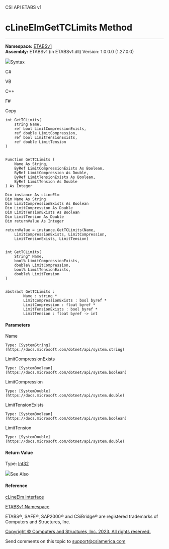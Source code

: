 ﻿

CSI API ETABS v1

# cLineElmGetTCLimits Method  
  
---  
  
**Namespace:** [ETABSv1](2780f1b8-2033-5289-2298-1cdb2a7508d9.htm)  
**Assembly:** ETABSv1 (in ETABSv1.dll) Version: 1.0.0.0 (1.27.0.0)

![](../icons/SectionExpanded.png)Syntax

C#

VB

C++

F#

Copy

    
    
    int GetTCLimits(
    	string Name,
    	ref bool LimitCompressionExists,
    	ref double LimitCompression,
    	ref bool LimitTensionExists,
    	ref double LimitTension
    )
    
    
    Function GetTCLimits ( 
    	Name As String,
    	ByRef LimitCompressionExists As Boolean,
    	ByRef LimitCompression As Double,
    	ByRef LimitTensionExists As Boolean,
    	ByRef LimitTension As Double
    ) As Integer
    
    Dim instance As cLineElm
    Dim Name As String
    Dim LimitCompressionExists As Boolean
    Dim LimitCompression As Double
    Dim LimitTensionExists As Boolean
    Dim LimitTension As Double
    Dim returnValue As Integer
    
    returnValue = instance.GetTCLimits(Name, 
    	LimitCompressionExists, LimitCompression, 
    	LimitTensionExists, LimitTension)
    
    
    int GetTCLimits(
    	String^ Name, 
    	bool% LimitCompressionExists, 
    	double% LimitCompression, 
    	bool% LimitTensionExists, 
    	double% LimitTension
    )
    
    
    abstract GetTCLimits : 
            Name : string * 
            LimitCompressionExists : bool byref * 
            LimitCompression : float byref * 
            LimitTensionExists : bool byref * 
            LimitTension : float byref -> int 
    

#### Parameters

Name

    Type: [SystemString](https://docs.microsoft.com/dotnet/api/system.string)  

LimitCompressionExists

    Type: [SystemBoolean](https://docs.microsoft.com/dotnet/api/system.boolean)  

LimitCompression

    Type: [SystemDouble](https://docs.microsoft.com/dotnet/api/system.double)  

LimitTensionExists

    Type: [SystemBoolean](https://docs.microsoft.com/dotnet/api/system.boolean)  

LimitTension

    Type: [SystemDouble](https://docs.microsoft.com/dotnet/api/system.double)  

#### Return Value

Type: [Int32](https://docs.microsoft.com/dotnet/api/system.int32)

![](../icons/SectionExpanded.png)See Also

#### Reference

[cLineElm Interface](12845e9d-b6df-04f3-44cf-7b26f167b1fb.htm)

[ETABSv1 Namespace](2780f1b8-2033-5289-2298-1cdb2a7508d9.htm)

ETABS®, SAFE®, SAP2000® and CSiBridge® are registered trademarks of Computers
and Structures, Inc.  

[Copyright © Computers and Structures, Inc. 2023. All rights
reserved.](http://www.csiamerica.com)

Send comments on this topic to
[support@csiamerica.com](mailto:support%40csiamerica.com?Subject=CSI%20API%20ETABS%20v1)

